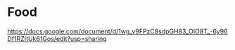 # Food
https://docs.google.com/document/d/1wg_y9FPzC8sdpGH83_OIO8T_-6y96Df1RZItUk61Gos/edit?usp=sharing

